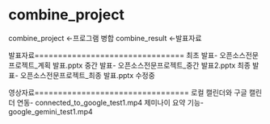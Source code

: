 # combine_project

combine_project <-프로그램 병합
combine_result <-발표자료

발표자료================================
최초 발표- 오픈소스전문프로젝트_계획 발표.pptx
중간 발표- 오픈소스전문프로젝트_중간 발표2.pptx
최종 발표- 오픈소스전문프로젝트_최종 발표.pptx 수정중

영상자료=================================
로컬 캘린더와 구글 캘린더 연동- connected_to_google_test1.mp4
제미나이 요약 기능- google_gemini_test1.mp4
